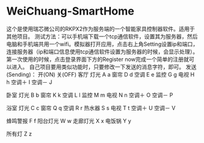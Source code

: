 # WeiChuang-SmartHome
这个是使用瑞芯微公司的RKPX2作为服务端的一个智能家具控制器软件。适用于其他项目。
测试方法：可以手机端下载一个tcp通信软件，设置其为服务器，然后电脑和手机端共用一个wifi。模拟器打开应用，点击右上角Setting设置ip和端口，连接服务器（ip和端口信息使用tcp通信软件设置为服务器的时候，会显示处理）。第一次使用的时候，点击登录界面下方的Register now完成一个简单的注册就可以进入。
自己项目要用类似功能时，只要修改一下发送的消息字符，即可。
发送(Sending)：
                     开(ON)          关(OFF)
客厅
        灯光         A               a
        窗帘         D               d
        空调         E               e
        监控         G               g
        电视         H               h
        空调＋       I
        空调－       J

卧室
        灯光         B               b
        窗帘         K               k
        空调         L               l
        监控         M               m
        电视         N               n
        空调＋       O
        空调－       P

浴室
        灯光         C               c
        窗帘         Q               q
        空调         R               r
     热水器          S               s
        电视         T               t
        空调＋       U 
        空调－       V

蜂鸣警报             F               f
阳台灯光             W               w 
走廊灯光             X               x
电饭锅               Y               y

所有灯               Z               z
